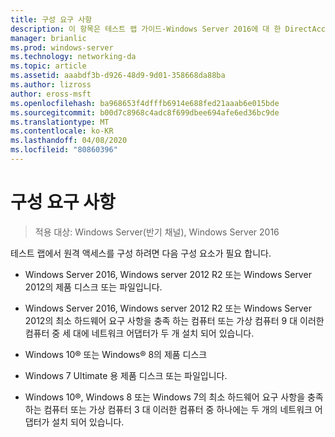 ```yaml
---
title: 구성 요구 사항
description: 이 항목은 테스트 랩 가이드-Windows Server 2016에 대 한 DirectAccess 멀티 사이트 배포 시연의 일부입니다.
manager: brianlic
ms.prod: windows-server
ms.technology: networking-da
ms.topic: article
ms.assetid: aaabdf3b-d926-48d9-9d01-358668da88ba
ms.author: lizross
author: eross-msft
ms.openlocfilehash: ba968653f4dfffb6914e688fed21aaab6e015bde
ms.sourcegitcommit: b00d7c8968c4adc8f699dbee694afe6ed36bc9de
ms.translationtype: MT
ms.contentlocale: ko-KR
ms.lasthandoff: 04/08/2020
ms.locfileid: "80860396"
---
```

# <a name="configuration-requirements"></a>구성 요구 사항

>적용 대상: Windows Server(반기 채널), Windows Server 2016

테스트 랩에서 원격 액세스를 구성 하려면 다음 구성 요소가 필요 합니다.  
  
-   Windows Server 2016, Windows server 2012 R2 또는 Windows Server 2012의 제품 디스크 또는 파일입니다.  
  
-   Windows Server 2016, Windows server 2012 R2 또는 Windows Server 2012의 최소 하드웨어 요구 사항을 충족 하는 컴퓨터 또는 가상 컴퓨터 9 대 이러한 컴퓨터 중 세 대에 네트워크 어댑터가 두 개 설치 되어 있습니다.  
  
-   Windows 10&reg; 또는 Windows&reg; 8의 제품 디스크  
  
-   Windows 7 Ultimate 용 제품 디스크 또는 파일입니다.  
  
-   Windows 10&reg;, Windows 8 또는 Windows 7의 최소 하드웨어 요구 사항을 충족 하는 컴퓨터 또는 가상 컴퓨터 3 대 이러한 컴퓨터 중 하나에는 두 개의 네트워크 어댑터가 설치 되어 있습니다.  
  


